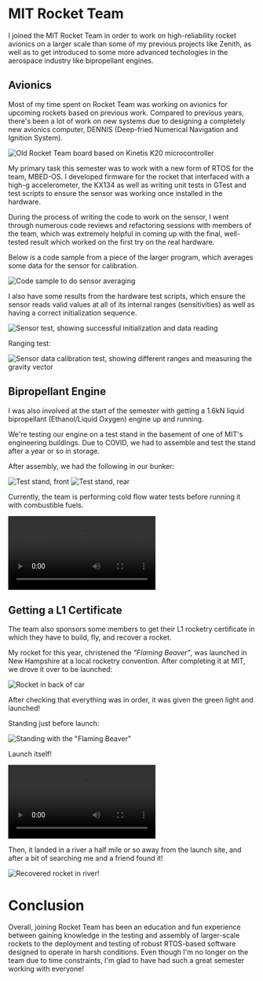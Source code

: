 
# MIT Rocket Team

I joined the MIT Rocket Team in order to work on high-reliability rocket avionics on a larger scale than some of my previous projects like Zenith, as well as to get introduced to some more advanced techologies in the aerospace industry like bipropellant engines.

## Avionics

Most of my time spent on Rocket Team was working on avionics for upcoming rockets based on previous work. Compared to previous years, there's been a lot of work on new systems due to designing a completely new avionics computer, DENNIS (Deep-fried Numerical Navigation and Ignition System).

![Old Rocket Team board based on Kinetis K20 microcontroller](pyxida.jpg)

My primary task this semester was to work with a new form of RTOS for the team, MBED-OS.
I developed firmware for the rocket that interfaced with a high-g accelerometer, the KX134 as well as writing unit tests in GTest and test scripts to ensure the sensor was working once installed in the hardware.

During the process of writing the code to work on the sensor, I went through numerous code reviews and refactoring sessions with members of the team, which was extremely helpful in coming up with the final, well-tested result which worked on the first try on the real hardware.

Below is a code sample from a piece of the larger program, which averages some data for the sensor for calibration.

![Code sample to do sensor averaging](codeSample.png)

I also have some results from the hardware test scripts, which ensure the sensor reads valid values at all of its internal ranges (sensitivities) as well as having a correct initialization sequence.

![Sensor test, showing successful initialization and data reading](sensorData.png)

Ranging test:

![Sensor data calibration test, showing different ranges and measuring the gravity vector](sensorTest.png)



## Bipropellant Engine

I was also involved at the start of the semester with getting a 1.6kN liquid bipropellant (Ethanol/Liquid Oxygen) engine up and running.

We're testing our engine on a test stand in the basement of one of MIT's engineering buildings. Due to COVID, we had to assemble and test the stand after a year or so in storage.

After assembly, we had the following in our bunker:

![Test stand, front](testStandFront.jpg)
![Test stand, rear](testStandRear.jpg)

Currently, the team is performing cold flow water tests before running it with combustible fuels. 

![Cold flow test](waterColdFlow.mov)

## Getting a L1 Certificate

The team also sponsors some members to get their L1 rocketry certificate in which they have to build, fly, and recover a rocket.

My rocket for this year, christened the _"Flaming Beaver"_, was launched in New Hampshire at a local rocketry convention.
After completing it at MIT, we drove it over to be launched:

![Rocket in back of car](rocketBackOfCar.jpg)

After checking that everything was in order, it was given the green light and launched!

Standing just before launch:

![Standing with the "Flaming Beaver"](beforeLaunch.jpg)

Launch itself!

![Rocket launch](rocketFiring.mov)

Then, it landed in a river a half mile or so away from the launch site, and after a bit of searching me and a friend found it!

![Recovered rocket in river!](rocketRecovery.jpg)

# Conclusion

Overall, joining Rocket Team has been an education and fun experience between gaining knowledge in the testing and assembly of larger-scale rockets to the deployment and testing of robust RTOS-based software designed to operate in harsh conditions. Even though I'm no longer on the team due to time constraints, I'm glad to have had such a great semester working with everyone!